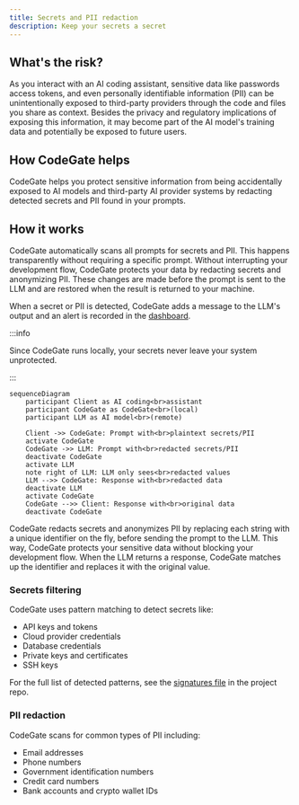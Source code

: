 ```yaml
---
title: Secrets and PII redaction
description: Keep your secrets a secret
---
```


## What's the risk?

As you interact with an AI coding assistant, sensitive data like passwords
access tokens, and even personally identifiable information (PII) can be
unintentionally exposed to third-party providers through the code and files you
share as context. Besides the privacy and regulatory implications of exposing
this information, it may become part of the AI model's training data and
potentially be exposed to future users.

## How CodeGate helps

CodeGate helps you protect sensitive information from being accidentally exposed
to AI models and third-party AI provider systems by redacting detected secrets
and PII found in your prompts.

## How it works

CodeGate automatically scans all prompts for secrets and PII. This happens
transparently without requiring a specific prompt. Without interrupting your
development flow, CodeGate protects your data by redacting secrets and
anonymizing PII. These changes are made before the prompt is sent to the LLM and
are restored when the result is returned to your machine.

When a secret or PII is detected, CodeGate adds a message to the LLM's output
and an alert is recorded in the [dashboard](../how-to/dashboard.md).

:::info

Since CodeGate runs locally, your secrets never leave your system unprotected.

:::

```mermaid
sequenceDiagram
    participant Client as AI coding<br>assistant
    participant CodeGate as CodeGate<br>(local)
    participant LLM as AI model<br>(remote)

    Client ->> CodeGate: Prompt with<br>plaintext secrets/PII
    activate CodeGate
    CodeGate ->> LLM: Prompt with<br>redacted secrets/PII
    deactivate CodeGate
    activate LLM
    note right of LLM: LLM only sees<br>redacted values
    LLM -->> CodeGate: Response with<br>redacted data
    deactivate LLM
    activate CodeGate
    CodeGate -->> Client: Response with<br>original data
    deactivate CodeGate
```

CodeGate redacts secrets and anonymizes PII by replacing each string with a
unique identifier on the fly, before sending the prompt to the LLM. This way,
CodeGate protects your sensitive data without blocking your development flow.
When the LLM returns a response, CodeGate matches up the identifier and replaces
it with the original value.

### Secrets filtering

CodeGate uses pattern matching to detect secrets like:

- API keys and tokens
- Cloud provider credentials
- Database credentials
- Private keys and certificates
- SSH keys

For the full list of detected patterns, see the
[signatures file](https://github.com/stacklok/codegate/blob/main/signatures.yaml)
in the project repo.

### PII redaction

CodeGate scans for common types of PII including:

- Email addresses
- Phone numbers
- Government identification numbers
- Credit card numbers
- Bank accounts and crypto wallet IDs
